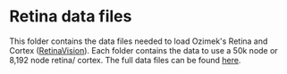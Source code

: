 # Retina data files

This folder contains the data files needed to load Ozimek's Retina and Cortex ([RetinaVision](https://github.com/Pozimek/RetinaVision)). Each folder contains the data to use a 50k node or 8,192 node retina/ cortex. 
The full data files can be found [here](https://github.com/Pozimek/RetinaVision/tree/master/data).
